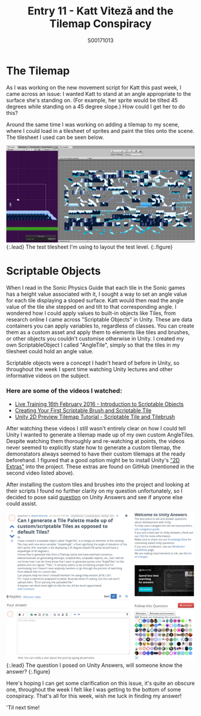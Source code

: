 ﻿---
layout: post
title: Entry 11 - Katt Viteză and the Tilemap Conspiracy
description: >
  A reflection on the rabbit hole I fell into looking for answers on custom tiles and tilebrushes.
author: S00171013
---

# The Tilemap

As I was working on the new movement script for Katt this past week, I came across an issue: I wanted Katt to 
stand at an angle appropriate to the surface she's standing on. (For example, her sprite would be tilted 45 
degrees while standing on a 45 degree slope.) How could I get her to do this?

Around the same time I was working on adding a tilemap to my scene, where I could load in a tilesheet of sprites
and paint the tiles onto the scene. The tilesheet I used can be seen below.

![Snow Tilesheet](/assets/img/post_images/jack_images/week-11-snow-tilesheet.png){:.lead}
The test tilesheet I'm using to layout the test level.
{:.figure}

# Scriptable Objects

When I read in the Sonic Physics Guide that each tile in the Sonic games has a height value associated with it, 
I sought a way to set an angle value for each tile displaying a sloped surface. Katt would then read the angle 
value of the tile she stepped on and tilt to that corresponding angle. I wondered how I could apply values to 
built-in objects like Tiles, from research online I came across "Scriptable Objects" in Unity. These are data
containers you can apply variables to, regardless of classes. You can create them as a custom asset and apply
them to elements like tiles and brushes, or other objects you couldn't customise otherwise in Unity. I created
my own ScriptableObject I called "AngleTile", simply so that the tiles in my tilesheet could hold an angle value.

Scriptable objects were a concept I hadn't heard of before in Unity, so throughout the week I spent time 
watching Unity lectures and other informative videos on the subject. 

### Here are some of the videos I watched:

*   [Live Training 16th February 2016 - Introduction to Scriptable Objects](https://youtu.be/9gscwiS3xsU)
*   [Creating Your First Scriptable Brush and Scriptable Tile](https://youtu.be/VV0NgnztIQg)
*   [Unity 2D Preview Tilemap Tutorial - Scriptable Tile and Tilebrush](https://youtu.be/C_zKWMzJNLY)

After watching these videos I still wasn't entirely clear on how I could tell Unity I wanted to generate a tilemap
made up of my own custom AngleTiles. Despite watching them thoroughly and re-watching at points, the videos never
seemed to explicitly state how to generate a custom tilemap, the demonstators always seemed to have their custom
tilemaps at the ready beforehand. I figured that a good option might be to install Unity's ["2D Extras"](https://github.com/Unity-Technologies/2d-extras)
into the project. These extras are found on GitHub (mentioned in the second video listed above).

After installing the custom tiles and brushes into the project and looking at their scripts I found no further 
clarity on my question unfortunately, so I decided to pose said [question](https://answers.unity.com/questions/1642348/can-i-generate-a-tile-palette-made-up-of-customscr.html)
on Unity Answers and see if anyone else could assist.

![Burning Question](/assets/img/post_images/jack_images/week-11-burning-question.png){:.lead}
The question I posed on Unity Answers, will someone know the answer?
{:.figure}

Here's hoping I can get some clarification on this issue, it's quite an obscure one, throughout the week I felt 
like I was getting to the bottom of some conspiracy. That's all for this week, wish me luck in finding my answer!

'Til next time!